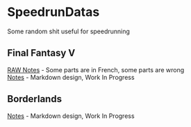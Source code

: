 SpeedrunDatas
=============

Some random shit useful for speedrunning

## Final Fantasy V
[RAW Notes](https://github.com/Incalex/SpeedrunDatas/blob/master/Routes/Final%20Fantasy%20V%20-%20RAW.txt) - Some parts are in French, some parts are wrong  
[Notes](https://github.com/Incalex/SpeedrunDatas/blob/master/Routes/Final%20Fantasy%20V.md) - Markdown design, Work In Progress

## Borderlands
[Notes](https://github.com/Incalex/SpeedrunDatas/blob/master/Routes/Borderlands.md) - Markdown design, Work In Progress
